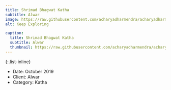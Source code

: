 ```yaml
---
title: Shrimad Bhagwat Katha
subtitle: Alwar
image: https://raw.githubusercontent.com/acharyadharmendra/acharyadharmendra.github.io/main/assets/img/portfolio/AD-06.jpeg
alt: Keep Exploring

caption:
  title: Shrimad Bhagwat Katha
  subtitle: Alwar
  thumbnail: https://raw.githubusercontent.com/acharyadharmendra/acharyadharmendra.github.io/main/assets/img/portfolio/AD-06.jpeg
---
```


{:.list-inline}
- Date: October 2019
- Client: Alwar
- Category: Katha

